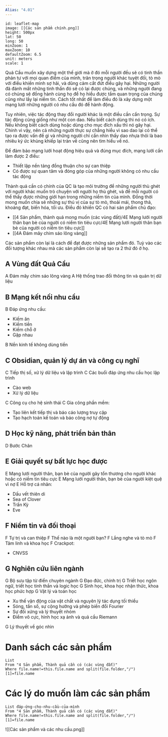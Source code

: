 ```yaml
---
Alias: "4.01"
---
```

```leaflet 
id: leaflet-map 
image: [[Các sản phẩm chính.png]]
height: 500px 
lat: 50 
long: 50 
minZoom: 1
maxZoom: 10
defaultZoom: 6.5
unit: meters
scale: 1
```


Quả Cầu muốn xây dựng một thế giới mà ở đó mỗi người đều sẽ có tinh thần phản tư với mọi quan điểm của mình, trân trọng người khác tuyệt đối, tò mò với điều khiến mình sợ hãi, và dũng cảm cắt đứt điều gây hại. Những người đã đánh mất những tinh thần đó sẽ có lại được chúng, và những người đang có chúng sẽ đồng hành cùng họ để họ hiểu được tầm quan trọng của chúng cũng như lấy lại niềm tin. Cách tốt nhất để làm điều đó là xây dựng một mạng lưới những người có nhu cầu đó để hành động.

Tuy nhiên, việc tác động thay đổi người khác là một điều cần cẩn trọng. Sự tác động cũng giống như một con dao. Nếu biết cách dùng thì nó có ích. Nếu không biết cách dùng hoặc dùng cho mục đích xấu thì nó gây hại. Chính vì vậy, nên cả những người thực sự chẳng hiểu vì sao dao lại có thể tạo ra được vấn đề gì và những người chỉ cần nhìn thấy dao nhựa thôi là bao nhiêu ký ức khủng khiếp lại tràn về cũng nên tìm hiểu về nó.

Để đảm bảo mạng lưới hoạt động hiệu quả và đúng mục đích, mạng lưới cần làm được 2 điều:

- Thiết lập nền tảng đồng thuận cho sự can thiệp
- Có được sự quan tâm và đóng góp của những người không có nhu cầu tác động

Thành quả cần có chính của QC là tạo môi trường để những người thù ghét với người khác muốn trò chuyện với người họ thù ghét, và để mỗi người có thể thấy được những giới hạn trong những niềm tin của mình. Đồng thời mong muốn chia sẻ những sự thú vị của sự tò mò, thoải mái, thong thả, khoáng đạt, biến hóa, tối ưu. Điều đó khiến QC có hai sản phẩm chủ đạo:
- [[4 Sản phẩm, thành quả mong muốn (các vùng đất)/4E Mạng lưới người thân bạn bè của người có niềm tin tiêu cực/4E Mạng lưới người thân bạn bè của người có niềm tin tiêu cực]]
- [[4A Đám mây chim sáo lông vàng]]

Các sản phẩm còn lại là cách để đạt được những sản phẩm đó. 
Tuỳ vào các đối tượng khác nhau mà các sản phẩm còn lại sẽ tạo ra 2 thứ đó ở họ.

## A Vùng đất Quả Cầu
A Đám mây chim sáo lông vàng
A Hệ thống trao đổi thông tin và quản trị dữ liệu

## B Mạng kết nối nhu cầu
B Đáp ứng nhu cầu:
- Kiếm ăn
- Kiếm tiền
- Kiếm chỗ ở
- Gặp nhau

B Nền kinh tế không dùng tiền

## C Obsidian, quản lý dự án và công cụ nghĩ
C Tiếp thị số, xử lý dữ liệu và lập trình
C Các buổi đáp ứng nhu cầu học lập trình
- Cào web
- Xử lý dữ liệu

C Công cụ cho hệ sinh thái
C Gia công phần mềm:
- Tạo liên kết tiếp thị và báo cáo lượng truy cập
- Tạo hạch toán kế toán và báo công nợ tự động

## D Học kỹ năng, phát triển bản thân
D Bước Chân

## E Giải quyết sự bất lực học được
E Mạng lưới người thân, bạn bè của người gây tổn thương cho người khác hoặc có niềm tin tiêu cực
E Mạng lưới người thân, bạn bè của người kiệt quệ vì nợ
E Hỗ trợ cá nhân:
- Dấu vết thiên di
- Sea of Clover
- Trấn Kỳ
- Eve

## F Niềm tin và đối thoại
F Tự trị và can thiệp
F Thế nào là một người bạn?
F Lắng nghe và tò mò
F Tâm linh và khoa học
F Crackpot:
- CNVSS

## G Nghiên cứu liên ngành
G Bộ sưu tập từ điển chuyên ngành
G Đạo đức, chính trị
G Triết học ngôn ngữ, triết học tinh thần và logic học
G Sinh học, khoa học nhận thức, khoa học phức hợp
G Vật lý và toán học
- Xu thế vận động của vật chất và nguyên lý tác dụng tối thiểu
- Sóng, tần số, sự cộng hưởng và phép biến đổi Fourier
- Sự đối xứng và lý thuyết nhóm
- Điểm vô cực, hình học xạ ảnh và quả cầu Riemann

G Lý thuyết về góc nhìn


# Danh sách các sản phẩm 
```dataview 
List
From "4 Sản phẩm, Thành quả cần có (các vùng đất)" 
Where file.name!=this.file.name and split(file.folder,"/")[1]=file.name
```
# Các lý do muốn làm các sản phẩm
```dataview 
List đáp-ứng-cho-nhu-cầu-của-mình
From "4 Sản phẩm, Thành quả cần có (các vùng đất)" 
Where file.name!=this.file.name and split(file.folder,"/")[1]=file.name
```
![[Các sản phẩm và các nhu cầu.png]]
